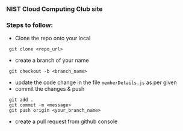 ### NIST Cloud Computing Club site


### Steps to follow:
 - Clone the repo onto your local
 ```
  git clone <repo_url>
 ```
 - create a branch of your name
 ```
  git checkout -b <branch_name>
 ```
 - update the code change in the file `memberDetails.js` as per given
 - commit the changes & push
 ```
  git add .
  git commit -m <message>
  git push origin <your_branch_name>
 ```
 - create a pull request from github console